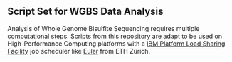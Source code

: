 
## Script Set for WGBS Data Analysis

Analysis of Whole Genome Bisulfite Sequencing requires multiple computational steps. Scripts from this repository are adapt to be used on High-Performance Computing platforms with a [IBM Platform Load Sharing Facility](https://www.ibm.com/support/knowledgecenter/SSETD4_9.1.2/lsf_welcome.html) job scheduler like [Euler](https://scicomp.ethz.ch/wiki/Euler) from ETH Zürich.
